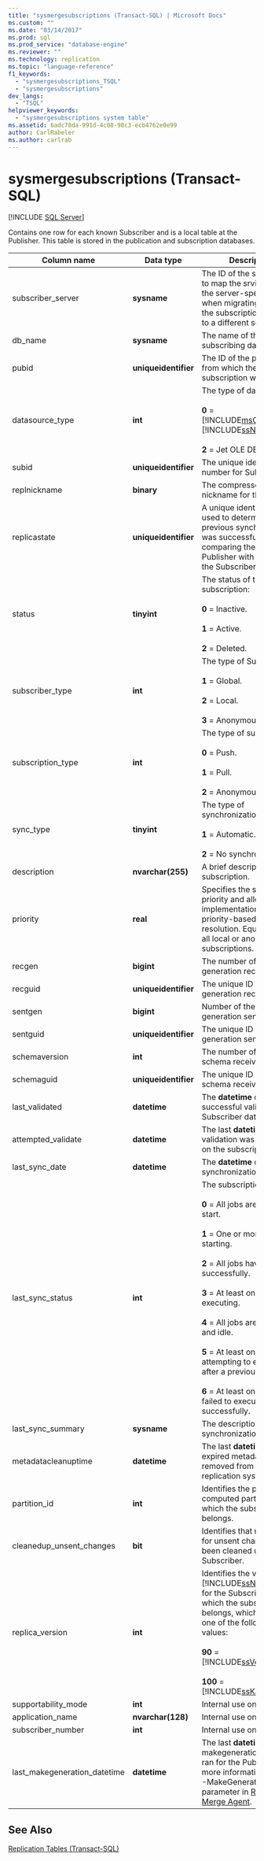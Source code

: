 ```yaml
---
title: "sysmergesubscriptions (Transact-SQL) | Microsoft Docs"
ms.custom: ""
ms.date: "03/14/2017"
ms.prod: sql
ms.prod_service: "database-engine"
ms.reviewer: ""
ms.technology: replication
ms.topic: "language-reference"
f1_keywords: 
  - "sysmergesubscriptions_TSQL"
  - "sysmergesubscriptions"
dev_langs: 
  - "TSQL"
helpviewer_keywords: 
  - "sysmergesubscriptions system table"
ms.assetid: 6adc78da-991d-4c08-98c3-ecb4762e0e99
author: CarlRabeler
ms.author: carlrab
---
```

# sysmergesubscriptions (Transact-SQL)
[!INCLUDE [SQL Server](../../includes/applies-to-version/sqlserver.md)]

  Contains one row for each known Subscriber and is a local table at the Publisher. This table is stored in the publication and subscription databases.  
  
|Column name|Data type|Description|  
|-----------------|---------------|-----------------|  
|subscriber_server|**sysname**|The ID of the server. Used to map the srvid field to the server-specific value when migrating a copy of the subscription database to a different server.|  
|db_name|**sysname**|The name of the subscribing database.|  
|pubid|**uniqueidentifier**|The ID of the publication from which the current subscription was created.|  
|datasource_type|**int**|The type of data source:<br /><br /> **0** = [!INCLUDE[msCoName](../../includes/msconame-md.md)] [!INCLUDE[ssNoVersion](../../includes/ssnoversion-md.md)].<br /><br /> **2** = Jet OLE DB.|  
|subid|**uniqueidentifier**|The unique identification number for Subscription.|  
|replnickname|**binary**|The compressed nickname for the replica.|  
|replicastate|**uniqueidentifier**|A unique identifier that is used to determine if the previous synchronization was successful by comparing the value at the Publisher with the value at the Subscriber.|  
|status|**tinyint**|The status of the subscription:<br /><br /> **0** = Inactive.<br /><br /> **1** = Active.<br /><br /> **2** = Deleted.|  
|subscriber_type|**int**|The type of Subscriber:<br /><br /> **1** = Global.<br /><br /> **2** = Local.<br /><br /> **3** = Anonymous.|  
|subscription_type|**int**|The type of subscription:<br /><br /> **0** = Push.<br /><br /> **1** = Pull.<br /><br /> **2** = Anonymous.|  
|sync_type|**tinyint**|The type of synchronization:<br /><br /> **1** = Automatic.<br /><br /> **2** = No synchronization.|  
|description|**nvarchar(255)**|A brief description of the subscription.|  
|priority|**real**|Specifies the subscription priority and allows the implementation of priority-based conflict resolution. Equals **0.00** for all local or anonymous subscriptions.|  
|recgen|**bigint**|The number of the last generation received.|  
|recguid|**uniqueidentifier**|The unique ID of the last generation received.|  
|sentgen|**bigint**|Number of the last generation sent.|  
|sentguid|**uniqueidentifier**|The unique ID of the last generation sent.|  
|schemaversion|**int**|The number of the last schema received.|  
|schemaguid|**uniqueidentifier**|The unique ID of the last schema received.|  
|last_validated|**datetime**|The **datetime** of the last successful validation of Subscriber data.|  
|attempted_validate|**datetime**|The last **datetime** that validation was attempted on the subscription.|  
|last_sync_date|**datetime**|The **datetime** of the synchronization.|  
|last_sync_status|**int**|The subscription status:<br /><br /> **0** = All jobs are waiting to start.<br /><br /> **1** = One or more jobs are starting.<br /><br /> **2** = All jobs have executed successfully.<br /><br /> **3** = At least one job is executing.<br /><br /> **4** = All jobs are scheduled and idle.<br /><br /> **5** = At least one job is attempting to execute after a previous failure.<br /><br /> **6** = At least one job has failed to execute successfully.|  
|last_sync_summary|**sysname**|The description of last synchronization results.|  
|metadatacleanuptime|**datetime**|The last **datetime** that expired metadata was removed from merge replication system tables.|  
|partition_id|**int**|Identifies the pre-computed partition to which the subscription belongs.|  
|cleanedup_unsent_changes|**bit**|Identifies that metadata for unsent changes have been cleaned up at the Subscriber.|  
|replica_version|**int**|Identifies the version of [!INCLUDE[ssNoVersion](../../includes/ssnoversion-md.md)] for the Subscriber to which the subscription belongs, which can be one of the following values:<br /><br /> **90** = [!INCLUDE[ssVersion2005](../../includes/ssversion2005-md.md)]<br /><br /> **100** = [!INCLUDE[ssKatmai](../../includes/sskatmai-md.md)]|  
|supportability_mode|**int**|Internal use only.|  
|application_name|**nvarchar(128)**|Internal use only.|  
|subscriber_number|**int**|Internal use only.|  
|last_makegeneration_datetime|**datetime**|The last **datetime** that the makegeneration process ran for the Publisher. For more information, see the -MakeGenerationInterval parameter in [Replication Merge Agent](../../relational-databases/replication/agents/replication-merge-agent.md).|  
  
## See Also  
 [Replication Tables &#40;Transact-SQL&#41;](../../relational-databases/system-tables/replication-tables-transact-sql.md)  
  
  
